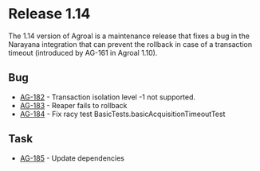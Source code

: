 # Release 1.14
The 1.14 version of Agroal is a maintenance release that fixes a bug in the Narayana integration that can prevent the rollback in case of a transaction timeout (introduced by AG-161 in Agroal 1.10).

## Bug
* [AG-182](https://issues.jboss.org/browse/AG-182) - Transaction isolation level -1 not supported.
* [AG-183](https://issues.jboss.org/browse/AG-183) - Reaper fails to rollback
* [AG-184](https://issues.jboss.org/browse/AG-184) - Fix racy test BasicTests.basicAcquisitionTimeoutTest

## Task
* [AG-185](https://issues.jboss.org/browse/AG-185) - Update dependencies
